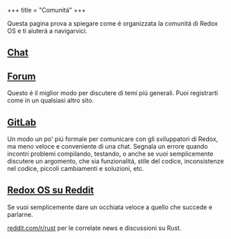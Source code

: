 +++
title = "Comunitá"
+++

Questa pagina prova a spiegare come é organizzata la comunitá di Redox OS e ti aiuterá a navigarvici.


<a id="chat"></a>
## [Chat](https://matrix.to/#/#redox:matrix.org)

<a id="forum"></a>
## [Forum](https://discourse.redox-os.org/)

Questo é il miglior modo per discutere di temi piú generali. Puoi registrarti come in un qualsiasi altro sito.

<a id="gitlab"></a>
## [GitLab](https://gitlab.redox-os.org/redox-os/redox)


Un modo un po' piú formale per comunicare con gli sviluppatori di Redox, ma meno veloce e conveniente di una chat. Segnala un errore quando incontri problemi compilando, testando, o anche se vuoi semplicemente discutere un argomento, che sia funzionalitá, stile del codice, inconsistenze nel codice, piccoli cambiamenti e soluzioni, etc.


<a id="reddit"></a>
## [Redox OS su Reddit](https://www.reddit.com/r/Redox/)

Se vuoi semplicemente dare un occhiata veloce a quello che succede e parlarne.

[reddit.com/r/rust](https://www.reddit.com/r/rust) per le correlate news e discussioni su Rust.
